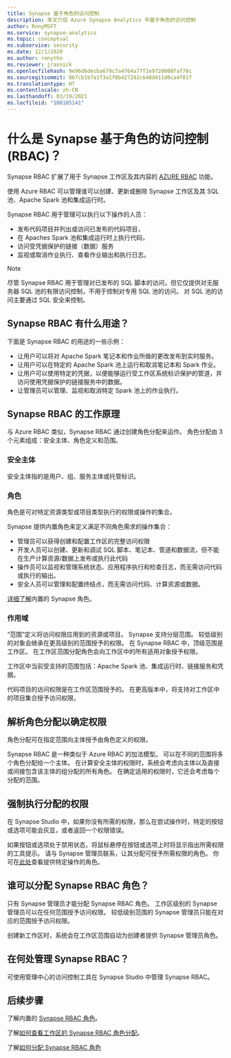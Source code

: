 ```yaml
---
title: Synapse 基于角色的访问控制
description: 本文介绍 Azure Synapse Analytics 中基于角色的访问控制
author: RonyMSFT
ms.service: synapse-analytics
ms.topic: conceptual
ms.subservice: security
ms.date: 12/1/2020
ms.author: ronytho
ms.reviewer: jrasnick
ms.openlocfilehash: 9e96d6decba679c7a4764a77f1e9720000faf78c
ms.sourcegitcommit: 867cb1b7a1f3a1f0b427282c648d411d0ca4f81f
ms.translationtype: HT
ms.contentlocale: zh-CN
ms.lasthandoff: 03/19/2021
ms.locfileid: "100105141"
---
```

# <a name="what-is-synapse-role-based-access-control-rbac"></a>什么是 Synapse 基于角色的访问控制 (RBAC)？

Synapse RBAC 扩展了用于 Synapse 工作区及其内容的 [AZURE RBAC](../../role-based-access-control/overview.md) 功能。 

使用 Azure RBAC 可以管理谁可以创建、更新或删除 Synapse 工作区及其 SQL 池、Apache Spark 池和集成运行时。

Synapse RBAC 用于管理可以执行以下操作的人员：
- 发布代码项目并列出或访问已发布的代码项目， 
- 在 Apaches Spark 池和集成运行时上执行代码，
- 访问受凭据保护的链接（数据）服务 
- 监视或取消作业执行、查看作业输出和执行日志。  

>[!Note]
>尽管 Synapse RBAC 用于管理对已发布的 SQL 脚本的访问，但它仅提供对无服务器 SQL 池的有限访问控制，不用于控制对专用 SQL 池的访问。  对 SQL 池的访问主要通过 SQL 安全来控制。

## <a name="what-can-i-do-with-synapse-rbac"></a>Synapse RBAC 有什么用途？

下面是 Synapse RBAC 的用途的一些示例：
  - 让用户可以将对 Apache Spark 笔记本和作业所做的更改发布到实时服务。
  - 让用户可以在特定的 Apache Spark 池上运行和取消笔记本和 Spark 作业。
  - 让用户可以使用特定的凭据，以便能够运行受工作区系统标识保护的管道，并访问使用凭据保护的链接服务中的数据。 
  - 让管理员可以管理、监视和取消特定 Spark 池上的作业执行。    

## <a name="how-synapse-rbac-works"></a>Synapse RBAC 的工作原理
与 Azure RBAC 类似，Synapse RBAC 通过创建角色分配来运作。 角色分配由 3 个元素组成：安全主体、角色定义和范围。  

### <a name="security-principals"></a>安全主体

安全主体指的是用户、组、服务主体或托管标识。

### <a name="roles"></a>角色
 
角色是可对特定资源类型或项目类型执行的权限或操作的集合。

Synapse 提供内置角色来定义满足不同角色需求的操作集合：
- 管理员可以获得创建和配置工作区的完整访问权限 
- 开发人员可以创建、更新和调试 SQL 脚本、笔记本、管道和数据流，但不能在生产计算资源/数据上发布或执行此代码
- 操作员可以监视和管理系统状态、应用程序执行和检查日志，而无需访问代码或执行的输出。
- 安全人员可以管理和配置终结点，而无需访问代码、计算资源或数据。

[详细了解](./synapse-workspace-synapse-rbac-roles.md)内置的 Synapse 角色。 

### <a name="scopes"></a>作用域

“范围”定义将访问权限应用到的资源或项目。  Synapse 支持分层范围。  较低级别的对象会继承在更高级别的范围授予的权限。  在 Synapse RBAC 中，顶级范围是工作区。  在工作区范围分配角色会向工作区中的所有适用对象授予权限。  

工作区中当前受支持的范围包括：Apache Spark 池、集成运行时、链接服务和凭据。 

代码项目的访问权限是在工作区范围授予的。  在更高版本中，将支持对工作区中的项目集合授予访问权限。

## <a name="resolving-role-assignments-to-determine-permissions"></a>解析角色分配以确定权限

角色分配可在指定范围向主体授予由角色定义的权限。

Synapse RBAC 是一种类似于 Azure RBAC 的加法模型。 可以在不同的范围将多个角色分配给一个主体。 在计算安全主体的权限时，系统会考虑向主体以及直接或间接包含该主体的组分配的所有角色。  在确定适用的权限时，它还会考虑每个分配的范围。  

## <a name="enforcing-assigned-permissions"></a>强制执行分配的权限

在 Synapse Studio 中，如果你没有所需的权限，那么在尝试操作时，特定的按钮或选项可能会灰显，或者返回一个权限错误。 

如果按钮或选项处于禁用状态，将鼠标悬停在按钮或选项上时将显示指出所需权限的工具提示。  请与 Synapse 管理员联系，让其分配可授予所需权限的角色。 你可在[此处](./synapse-workspace-synapse-rbac-roles.md)查看提供特定操作的角色。

## <a name="who-can-assign-synapse-rbac-roles"></a>谁可以分配 Synapse RBAC 角色？

只有 Synapse 管理员才能分配 Synapse RBAC 角色。  工作区级别的 Synapse 管理员可以在任何范围授予访问权限。  较低级别范围的 Synapse 管理员只能在对应的范围授予访问权限。 

创建新工作区时，系统会在工作区范围自动为创建者提供 Synapse 管理员角色。   

## <a name="where-do-i-manage-synapse-rbac"></a>在何处管理 Synapse RBAC？

可使用管理中心的访问控制工具在 Synapse Studio 中管理 Synapse RBAC。 

## <a name="next-steps"></a>后续步骤

了解内置的 [Synapse RBAC 角色](./synapse-workspace-synapse-rbac-roles.md)。

了解[如何查看工作区的 Synapse RBAC 角色分配](./how-to-review-synapse-rbac-role-assignments.md)。

了解[如何分配 Synapse RBAC 角色](./how-to-manage-synapse-rbac-role-assignments.md)